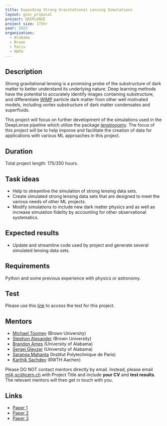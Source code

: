 ```yaml
---
title: Expanding Strong Gravitational Lensing Simulations
layout: gsoc_proposal
project: DEEPLENSE
project size: 175hr
year: 2023
organization:
  - Alabama
  - Brown
  - Paris
  - RWTH
---
```


## Description

Strong gravitational lensing is a promising probe of the substructure of dark matter to better understand its underlying nature. Deep learning methods have the potential to accurately identify images containing substructure, and differentiate [WIMP](https://en.wikipedia.org/wiki/Weakly_interacting_massive_particles) particle dark matter from other well motivated models, including vortex substructure of dark matter condensates and superfluids.

This project will focus on further development of the simulations used in the DeepLense pipeline which utilize the package [lenstronomy](https://lenstronomy.readthedocs.io/en/latest/). The focus of this project will be to help improve and facilitate the creation of data for applications with various ML approaches in this project. 

## Duration

Total project length: 175/350 hours.

## Task ideas
 * Help to streamline the simulation of strong lensing data sets. 
 * Create simulated strong lensing data sets that are designed to meet the various needs of other ML projects. 
 * Modify simulations to include new dark matter physics and as well as increase simulation fidelity by accounting for other observational systematics. 

## Expected results
 *  Update and streamline code used by project and generate several simulated lensing data sets.

## Requirements
Python and some previous experience with physics or astronomy. 

## Test
Please use this [link](https://docs.google.com/document/d/1y9-F1Z8iz_GvVRL9lQmMKlbq3ID3spiW0npe1s1fXwg/edit?usp=sharing) to access the test for this project.

## Mentors
  * [Michael Toomey](mailto:ml4-sci@cern.ch) (Brown University)
  * [Stephon Alexander](mailto:ml4-sci@cern.ch) (Brown University)
  * [Brandon Ames](mailto:ml4-sci@cern.ch) (University of Alabama)
  * [Sergei Gleyzer](mailto:ml4-sci@cern.ch) (University of Alabama)
  * [Saranga Mahanta](mailto:ml4-sci@cern.ch) (Institut Polytechnique de Paris)
  * [Karthik Sachdev](mailto:ml4-sci@cern.ch) (RWTH Aachen)


Please DO NOT contact mentors directly by email. Instead, please email [ml4-sci@cern.ch](mailto:ml4-sci@cern.ch) with Project Title and include **your CV** and **test results**. The relevant mentors will then get in touch with you. 


## Links
  * [Paper 1](https://arxiv.org/abs/2008.12731)
  * [Paper 2](https://arxiv.org/abs/1909.07346)
  * [Paper 3](https://arxiv.org/abs/2112.12121)